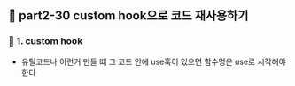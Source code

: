 ## 📝 part2-30 custom hook으로 코드 재사용하기

### 🔹 1. custom hook

- 유틸코드나 이런거 만들 떄 그 코드 안에 use훅이 있으면 함수명은 use로 시작해야한다
